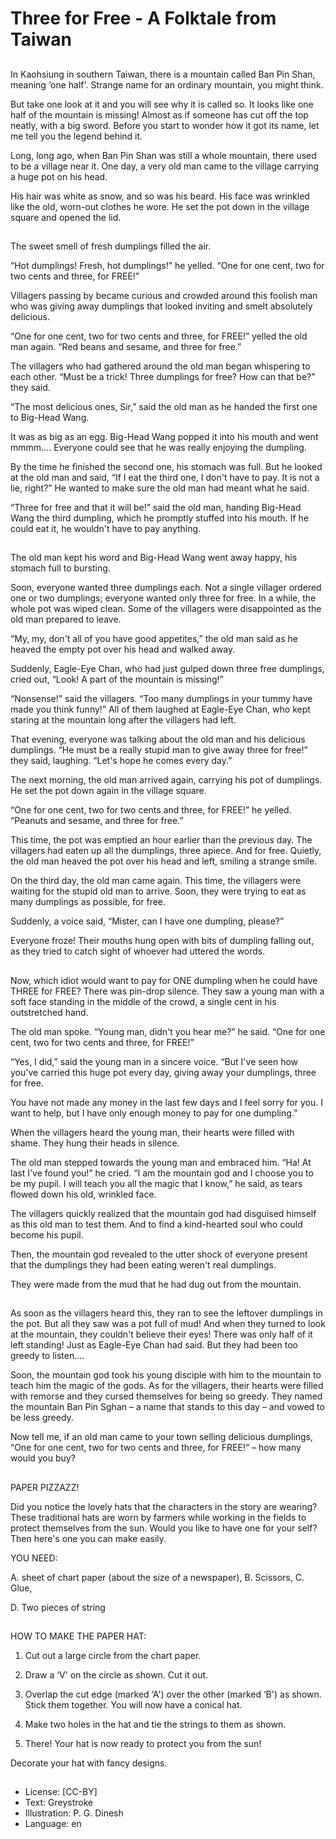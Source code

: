 # Three for Free - A Folktale from Taiwan

##
In Kaohsiung in southern Taiwan, there is a mountain called Ban Pin Shan, meaning ‘one half'. Strange name for an ordinary mountain, you might think.

But take one look at it and you will see why it is called so. It looks like one half of the mountain is missing! Almost as if someone has cut off the top neatly, with a big sword. Before you start to wonder how it got its name, let me tell you the legend behind it.

Long, long ago, when Ban Pin Shan was still a whole mountain, there used to be a village near it. One day, a very old man came to the village carrying a huge pot on his head.

His hair was white as snow, and so was his beard. His face was wrinkled like the old, worn-out clothes he wore. He set the pot down in the village square and opened the lid.

##
The sweet smell of fresh dumplings filled the air.

“Hot dumplings! Fresh, hot dumplings!” he yelled. “One for one cent, two for two cents and three, for FREE!”

Villagers passing by became curious and crowded around this foolish man who was giving away dumplings that looked inviting and smelt absolutely delicious.

“One for one cent, two for two cents and three, for FREE!” yelled the old man again. “Red beans and sesame, and three for free.”

The villagers who had gathered around the old man began whispering to each other. “Must be a trick! Three dumplings for free? How can that be?” they said.

“The most delicious ones, Sir,” said the old man as he handed the first one to Big-Head Wang.

It was as big as an egg. Big-Head Wang popped it into his mouth and went mmmm.... Everyone could see that he was really enjoying the dumpling.

By the time he finished the second one, his stomach was full. But he looked at the old man and said, “If I eat the third one, I don't have to pay. It is not a lie, right?” He wanted to make sure the old man had meant what he said.

“Three for free and that it will be!” said the old man, handing Big-Head Wang the third dumpling, which he promptly stuffed into his mouth. If he could eat it, he wouldn't have to pay anything.

##
The old man kept his word and Big-Head Wang went away happy, his stomach full to bursting.

Soon, everyone wanted three dumplings each. Not a single villager ordered one or two dumplings; everyone wanted only three for free. In a while, the whole pot was wiped clean. Some of the villagers were disappointed as the old man prepared to leave.

“My, my, don't all of you have good appetites,” the old man said as he heaved the empty pot over his head and walked away.

Suddenly, Eagle-Eye Chan, who had just gulped down three free dumplings, cried out, “Look! A part of the mountain is missing!”

“Nonsense!” said the villagers. “Too many dumplings in your tummy have made you think funny!” All of them laughed at Eagle-Eye Chan, who kept staring at the mountain long after the villagers had left.

That evening, everyone was talking about the old man and his delicious dumplings. “He must be a really stupid man to give away three for free!” they said, laughing. “Let's hope he comes every day.”

The next morning, the old man arrived again, carrying his pot of dumplings. He set the pot down again in the village square.

“One for one cent, two for two cents and three, for FREE!” he yelled. “Peanuts and sesame, and three for free.”

This time, the pot was emptied an hour earlier than the previous day. The villagers had eaten up all the dumplings, three apiece. And for free. Quietly, the old man heaved the pot over his head and left, smiling a strange smile.

On the third day, the old man came again. This time, the villagers were waiting for the stupid old man to arrive. Soon, they were trying to eat as many dumplings as possible, for free.

Suddenly, a voice said, “Mister, can I have one dumpling, please?”

Everyone froze! Their mouths hung open with bits of dumpling falling out, as they tried to catch sight of whoever had uttered the words.

##
Now, which idiot would want to pay for ONE dumpling when he could have THREE for FREE? There was pin-drop silence. They saw a young man with a soft face standing in the middle of the crowd, a single cent in his outstretched hand.

The old man spoke. “Young man, didn't you hear me?” he said. “One for one cent, two for two cents and three, for FREE!”

“Yes, I did,” said the young man in a sincere voice. “But I've seen how you've carried this huge pot every day, giving away your dumplings, three for free.

You have not made any money in the last few days and I feel sorry for you. I want to help, but I have only enough money to pay for one dumpling.”

When the villagers heard the young man, their hearts were filled with shame. They hung their heads in silence.

The old man stepped towards the young man and embraced him. “Ha! At last I've found you!” he cried. “I am the mountain god and I choose you to be my pupil. I will teach you all the magic that I know,” he said, as tears flowed down his old, wrinkled face.

The villagers quickly realized that the mountain god had disguised himself as this old man to test them. And to find a kind-hearted soul who could become his pupil.

Then, the mountain god revealed to the utter shock of everyone present that the dumplings they had been eating weren't real dumplings.

They were made from the mud that he had dug out from the mountain.

##
As soon as the villagers heard this, they ran to see the leftover dumplings in the pot. But all they saw was a pot full of mud! And when they turned to look at the mountain, they couldn't believe their eyes! There was only half of it left standing! Just as Eagle-Eye Chan had said. But they had been too greedy to listen....

Soon, the mountain god took his young disciple with him to the mountain to teach him the magic of the gods. As for the villagers, their hearts were filled with remorse and they cursed themselves for being so greedy. They named the mountain Ban Pin Sghan – a name that stands to this day – and vowed to be less greedy.

Now tell me, if an old man came to your town selling delicious dumplings, “One for one cent, two for two cents and three, for FREE!” – how many would you buy?

##
PAPER PIZZAZZ!

Did you notice the lovely hats that the characters in the story are wearing? These traditional hats are worn by farmers while working in the fields to protect themselves from the sun. Would you like to have one for your self? Then here's one you can make easily.

YOU NEED:

A. sheet of chart paper (about the size of a newspaper), B. Scissors, C. Glue,

D. Two pieces of string

##
HOW TO MAKE THE PAPER HAT:

1. Cut out a large circle from the chart paper.

2. Draw a ‘V' on the circle as shown. Cut it out.

3. Overlap the cut edge (marked ‘A') over the other (marked ‘B') as shown. Stick them together. You will now have a conical hat.

4. Make two holes in the hat and tie the strings to them as shown.

5. There! Your hat is now ready to protect you from the sun!

Decorate your hat with fancy designs.

##
* License: [CC-BY]
* Text: Greystroke
* Illustration: P. G. Dinesh
* Language: en
